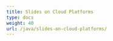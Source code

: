 ```yaml
---
title: Slides on Cloud Platforms
type: docs
weight: 40
url: /java/slides-on-cloud-platforms/
---
```

